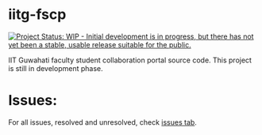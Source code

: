# iitg-fscp

[![Project Status: WIP - Initial development is in progress, but there has not yet been a stable, usable release suitable for the public.](http://www.repostatus.org/badges/latest/wip.svg)](http://www.repostatus.org/#wip)

IIT Guwahati faculty student collaboration portal source code. This project is still in development phase.

# Issues:
For all issues, resolved and unresolved, check [issues tab](https://github.com/narenchoudhary/iitg-fscp/issues). 

